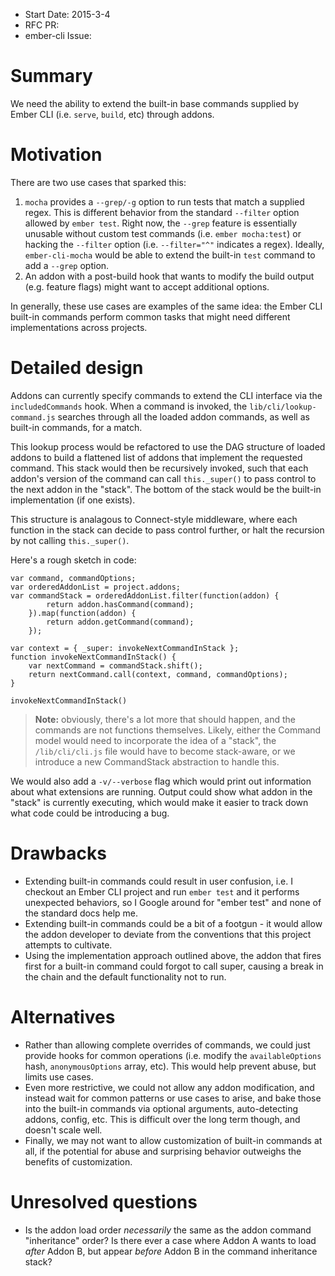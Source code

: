 - Start Date: 2015-3-4
- RFC PR:
- ember-cli Issue:

# Summary

We need the ability to extend the built-in base commands supplied by Ember CLI (i.e. `serve`, `build`, etc) through addons.

# Motivation

There are two use cases that sparked this:

1. `mocha` provides a `--grep/-g` option to run tests that match a supplied regex. This is different behavior from the standard `--filter` option allowed by `ember test`. Right now, the `--grep` feature is essentially unusable without custom test commands (i.e. `ember mocha:test`) or hacking the `--filter` option (i.e. `--filter="^"` indicates a regex). Ideally, `ember-cli-mocha` would be able to extend the built-in `test` command to add a `--grep` option.
2. An addon with a post-build hook that wants to modify the build output (e.g. feature flags) might want to accept additional options.

In generally, these use cases are examples of the same idea: the Ember CLI built-in commands perform common tasks that might need different implementations across projects.

# Detailed design

Addons can currently specify commands to extend the CLI interface via the `includedCommands` hook. When a command is invoked, the `lib/cli/lookup-command.js` searches through all the loaded addon commands, as well as built-in commands, for a match.

This lookup process would be refactored to use the DAG structure of loaded addons to build a flattened list of addons that implement the requested command. This stack would then be recursively invoked, such that each addon's version of the command can call `this._super()` to pass control to the next addon in the "stack". The bottom of the stack would be the built-in implementation (if one exists).

This structure is analagous to Connect-style middleware, where each function in the stack can decide to pass control further, or halt the recursion by not calling `this._super()`.

Here's a rough sketch in code:

```
var command, commandOptions;
var orderedAddonList = project.addons;
var commandStack = orderedAddonList.filter(function(addon) {
        return addon.hasCommand(command);
    }).map(function(addon) {
        return addon.getCommand(command);
    });

var context = { _super: invokeNextCommandInStack };
function invokeNextCommandInStack() {
    var nextCommand = commandStack.shift();
    return nextCommand.call(context, command, commandOptions);
}

invokeNextCommandInStack()
```

> **Note:** obviously, there's a lot more that should happen, and the commands are not functions themselves. Likely, either the Command model would need to incorporate the idea of a "stack", the `/lib/cli/cli.js` file would have to become stack-aware, or we introduce a new CommandStack abstraction to handle this.

We would also add a `-v/--verbose` flag which would print out information about what extensions are running. Output could show what addon in the "stack" is currently executing, which would make it easier to track down what code could be introducing a bug.

# Drawbacks

* Extending built-in commands could result in user confusion, i.e. I checkout an Ember CLI project and run `ember test` and it performs unexpected behaviors, so I Google around for "ember test" and none of the standard docs help me.
* Extending built-in commands could be a bit of a footgun - it would allow the addon developer to deviate from the conventions that this project attempts to cultivate.
* Using the implementation approach outlined above, the addon that fires first for a built-in command could forgot to call super, causing a break in the chain and the default functionality not to run.

# Alternatives

* Rather than allowing complete overrides of commands, we could just provide hooks for common operations (i.e. modify the `availableOptions` hash, `anonymousOptions` array, etc). This would help prevent abuse, but limits use cases.
* Even more restrictive, we could not allow any addon modification, and instead wait for common patterns or use cases to arise, and bake those into the built-in commands via optional arguments, auto-detecting addons, config, etc. This is difficult over the long term though, and doesn't scale well.
* Finally, we may not want to allow customization of built-in commands at all, if the potential for abuse and surprising behavior outweighs the benefits of customization.

# Unresolved questions

* Is the addon load order *necessarily* the same as the addon command "inheritance" order? Is there ever a case where Addon A wants to load *after* Addon B, but appear *before* Addon B in the command inheritance stack?
